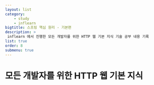 ```yaml
---
layout: list
category: 
    - study
    - inflearn
bigtitle: 스프링 핵심 원리 - 기본편
description: >
 inflearn 에서 진행한 모든 개발자를 위한 HTTP 웹 기본 지식 기술 공부 내용 기록
list: true
order: 8
submenu: true
---
```

# 모든 개발자를 위한 HTTP 웹 기본 지식



